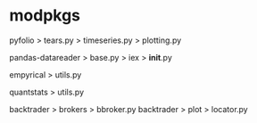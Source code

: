 # modpkgs

pyfolio > tears.py
		> timeseries.py
		> plotting.py
		
pandas-datareader 	> base.py
					> iex > __init__.py
					
empyrical > utils.py

quantstats > utils.py

backtrader > brokers > bbroker.py
backtrader > plot > locator.py
